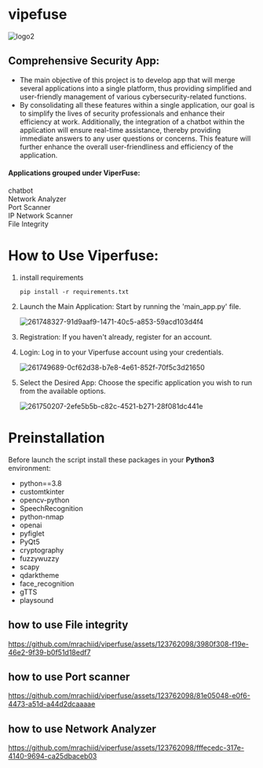# vipefuse
![logo2](https://github.com/mrachiid/viperfuse/assets/123762098/0ef8be95-31b8-4dd4-a102-4d975dc614ea)

## Comprehensive Security App:

- The main objective of this project is to develop app that will merge several applications into a single platform, thus providing simplified and user-friendly management of various cybersecurity-related functions.
- By consolidating all these features within a single application, our goal is to simplify the lives of security professionals and enhance their efficiency at work. Additionally, the integration of a chatbot within the application will ensure real-time assistance, thereby providing immediate answers to any user questions or concerns. This feature will further enhance the overall user-friendliness and efficiency of the application.

#### Applications grouped under ViperFuse:
chatbot <br/>
Network Analyzer <br/>
Port Scanner <br/>
IP Network Scanner<br/>
File Integrity<br/>

# How to Use Viperfuse:
1. install requirements
   
   ```
   pip install -r requirements.txt
   ```
2. Launch the Main Application: Start by running the 'main_app.py' file.
   
    ![261748327-91d9aaf9-1471-40c5-a853-59acd103d4f4](https://github.com/mrachiid/viperfuse/assets/123762098/1949b625-d5f8-43e3-b036-594f90ba5912)

3. Registration: If you haven't already, register for an account.
4. Login: Log in to your Viperfuse account using your credentials.

   ![261749689-0cf62d38-b7e8-4e61-852f-70f5c3d21650](https://github.com/mrachiid/viperfuse/assets/123762098/29b17da3-4a57-4fe4-9740-878b4a1c8bc7)

5. Select the Desired App: Choose the specific application you wish to run from the available options.

   ![261750207-2efe5b5b-c82c-4521-b271-28f081dc441e](https://github.com/mrachiid/viperfuse/assets/123762098/757e22a7-414f-4366-a0e9-dd7f1c70c918)


# Preinstallation
Before launch the script install these packages in your **Python3** environment:
- python==3.8
- customtkinter
- opencv-python
- SpeechRecognition
- python-nmap
- openai
- pyfiglet
- PyQt5
- cryptography
- fuzzywuzzy
- scapy
- qdarktheme
- face_recognition
- gTTS
- playsound


## how to use File integrity 
https://github.com/mrachiid/viperfuse/assets/123762098/3980f308-f19e-46e2-9f39-b0f51d18edf7

## how to use Port scanner 
https://github.com/mrachiid/viperfuse/assets/123762098/81e05048-e0f6-4473-a51d-a44d2dcaaaae

## how to use Network Analyzer 
https://github.com/mrachiid/viperfuse/assets/123762098/fffecedc-317e-4140-9694-ca25dbaceb03











